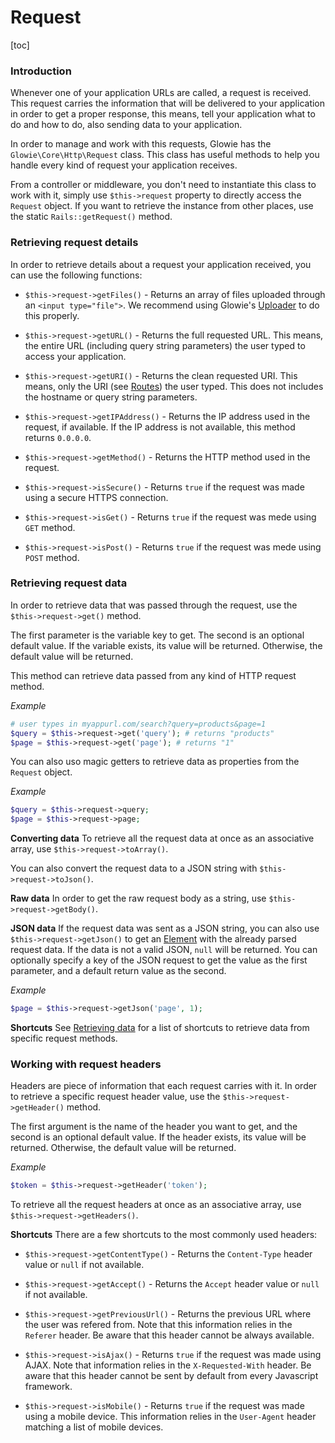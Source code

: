 # Request

[toc]

### Introduction
Whenever one of your application URLs are called, a request is received. This request carries the information that will be delivered to your application in order to get a proper response, this means, tell your application what to do and how to do, also sending data to your application.

In order to manage and work with this requests, Glowie has the `Glowie\Core\Http\Request` class. This class has useful methods to help you handle every kind of request your application receives.

From a controller or middleware, you don't need to instantiate this class to work with it, simply use `$this->request` property to directly access the `Request` object. If you want to retrieve the instance from other places, use the static `Rails::getRequest()` method.

### Retrieving request details
In order to retrieve details about a request your application received, you can use the following functions:

- `$this->request->getFiles()` - Returns an array of files uploaded through an `<input type="file">`. We recommend using Glowie's [Uploader](docs/%%version%%/extra/file-uploads) to do this properly.

- `$this->request->getURL()` - Returns the full requested URL. This means, the entire URL (including query string parameters) the user typed to access your application.

- `$this->request->getURI()` - Returns the clean requested URI. This means, only the URI (see [Routes](docs/%%version%%/basic-application-modules/routes)) the user typed. This does not includes the hostname or query string parameters.

- `$this->request->getIPAddress()` - Returns the IP address used in the request, if available. If the IP address is not available, this method returns `0.0.0.0`.

- `$this->request->getMethod()` - Returns the HTTP method used in the request.

- `$this->request->isSecure()` - Returns `true` if the request was made using a secure HTTPS connection.

- `$this->request->isGet()` - Returns `true` if the request was mede using `GET` method.

- `$this->request->isPost()` - Returns `true` if the request was mede using `POST` method.

### Retrieving request data
In order to retrieve data that was passed through the request, use the `$this->request->get()` method.

The first parameter is the variable key to get. The second is an optional default value. If the variable exists, its value will be returned. Otherwise, the default value will be returned.

This method can retrieve data passed from any kind of HTTP request method.

_Example_
```php
# user types in myappurl.com/search?query=products&page=1
$query = $this->request->get('query'); # returns "products"
$page = $this->request->get('page'); # returns "1"
```

You can also uso magic getters to retrieve data as properties from the `Request` object.

_Example_
```php
$query = $this->request->query;
$page = $this->request->page;
```

**Converting data**
To retrieve all the request data at once as an associative array, use `$this->request->toArray()`.

You can also convert the request data to a JSON string with `$this->request->toJson()`.

**Raw data**
In order to get the raw request body as a string, use `$this->request->getBody()`.

**JSON data**
If the request data was sent as a JSON string, you can also use `$this->request->getJson()` to get an [Element](docs/%%version%%/forms-and-data/element) with the already parsed request data. If the data is not a valid JSON, `null` will be returned. You can optionally specify a key of the JSON request to get the value as the first parameter, and a default return value as the second.

_Example_
```php
$page = $this->request->getJson('page', 1);
```

**Shortcuts**
See [Retrieving data](docs/%%version%%/forms-and-data/retrieving-data) for a list of shortcuts to retrieve data from specific request methods.

### Working with request headers
Headers are piece of information that each request carries with it. In order to retrieve a specific request header value, use the `$this->request->getHeader()` method.

The first argument is the name of the header you want to get, and the second is an optional default value. If the header exists, its value will be returned. Otherwise, the default value will be returned.

_Example_
```php
$token = $this->request->getHeader('token');
```

To retrieve all the request headers at once as an associative array, use `$this->request->getHeaders()`.

**Shortcuts**
There are a few shortcuts to the most commonly used headers:

- `$this->request->getContentType()` - Returns the `Content-Type` header value or `null` if not available.

- `$this->request->getAccept()` - Returns the `Accept` header value or `null` if not available.

- `$this->request->getPreviousUrl()` - Returns the previous URL where the user was refered from. Note that this information relies in the `Referer` header. Be aware that this header cannot be always available.

- `$this->request->isAjax()` - Returns `true` if the request was made using AJAX. Note that information relies in the `X-Requested-With` header. Be aware that this header cannot be sent by default from every Javascript framework.

- `$this->request->isMobile()` - Returns `true` if the request was made using a mobile device. This information relies in the `User-Agent` header matching a list of mobile devices.